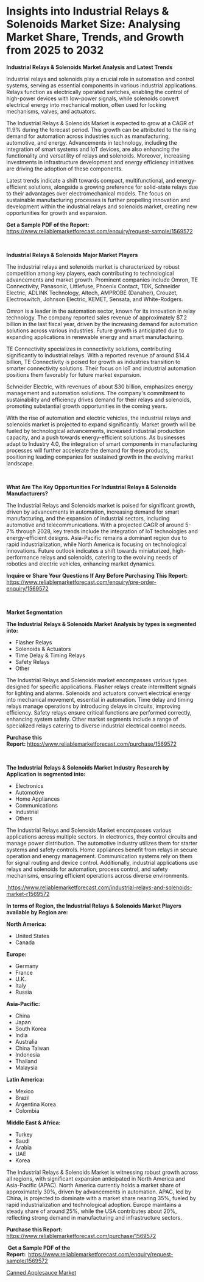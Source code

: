 <p><h1>Insights into Industrial Relays & Solenoids Market Size: Analysing Market Share, Trends, and Growth from 2025 to 2032</h1></p><p><strong>Industrial Relays & Solenoids Market Analysis and Latest Trends</strong></p>
<p><p>Industrial relays and solenoids play a crucial role in automation and control systems, serving as essential components in various industrial applications. Relays function as electrically operated switches, enabling the control of high-power devices with low-power signals, while solenoids convert electrical energy into mechanical motion, often used for locking mechanisms, valves, and actuators.</p><p>The Industrial Relays & Solenoids Market is expected to grow at a CAGR of 11.9% during the forecast period. This growth can be attributed to the rising demand for automation across industries such as manufacturing, automotive, and energy. Advancements in technology, including the integration of smart systems and IoT devices, are also enhancing the functionality and versatility of relays and solenoids. Moreover, increasing investments in infrastructure development and energy efficiency initiatives are driving the adoption of these components.</p><p>Latest trends indicate a shift towards compact, multifunctional, and energy-efficient solutions, alongside a growing preference for solid-state relays due to their advantages over electromechanical models. The focus on sustainable manufacturing processes is further propelling innovation and development within the industrial relays and solenoids market, creating new opportunities for growth and expansion.</p></p>
<p><strong>Get a Sample PDF of the Report:&nbsp;</strong> <a href="https://www.reliablemarketforecast.com/enquiry/request-sample/1569572?utm_campaign=3103&utm_medium=2&utm_source=Github&utm_content=ia&utm_term=25032025&utm_id=industrial-relays-solenoids">https://www.reliablemarketforecast.com/enquiry/request-sample/1569572</a></p>
<p>&nbsp;</p>
<p><strong>Industrial Relays & Solenoids Major Market Players</strong></p>
<p><p>The industrial relays and solenoids market is characterized by robust competition among key players, each contributing to technological advancements and market growth. Prominent companies include Omron, TE Connectivity, Panasonic, Littlefuse, Phoenix Contact, TDK, Schneider Electric, ADLINK Technology, Altech, AMPROBE (Danaher), Crouzet, Electroswitch, Johnson Electric, KEMET, Sensata, and White-Rodgers.</p><p>Omron is a leader in the automation sector, known for its innovation in relay technology. The company reported sales revenue of approximately $7.2 billion in the last fiscal year, driven by the increasing demand for automation solutions across various industries. Future growth is anticipated due to expanding applications in renewable energy and smart manufacturing.</p><p>TE Connectivity specializes in connectivity solutions, contributing significantly to industrial relays. With a reported revenue of around $14.4 billion, TE Connectivity is poised for growth as industries transition to smarter connectivity solutions. Their focus on IoT and industrial automation positions them favorably for future market expansion.</p><p>Schneider Electric, with revenues of about $30 billion, emphasizes energy management and automation solutions. The company's commitment to sustainability and efficiency drives demand for their relays and solenoids, promoting substantial growth opportunities in the coming years.</p><p>With the rise of automation and electric vehicles, the industrial relays and solenoids market is projected to expand significantly. Market growth will be fueled by technological advancements, increased industrial production capacity, and a push towards energy-efficient solutions. As businesses adapt to Industry 4.0, the integration of smart components in manufacturing processes will further accelerate the demand for these products, positioning leading companies for sustained growth in the evolving market landscape.</p></p>
<p>&nbsp;</p>
<p><strong>What Are The Key Opportunities For Industrial Relays & Solenoids Manufacturers?</strong></p>
<p><p>The Industrial Relays and Solenoids market is poised for significant growth, driven by advancements in automation, increasing demand for smart manufacturing, and the expansion of industrial sectors, including automotive and telecommunications. With a projected CAGR of around 5-7% through 2028, key trends include the integration of IoT technologies and energy-efficient designs. Asia-Pacific remains a dominant region due to rapid industrialization, while North America is focusing on technological innovations. Future outlook indicates a shift towards miniaturized, high-performance relays and solenoids, catering to the evolving needs of robotics and electric vehicles, enhancing market dynamics.</p></p>
<p><strong>Inquire or Share Your Questions If Any Before Purchasing This Report:</strong> <a href="https://www.reliablemarketforecast.com/enquiry/pre-order-enquiry/1569572?utm_campaign=3103&utm_medium=2&utm_source=Github&utm_content=ia&utm_term=25032025&utm_id=industrial-relays-solenoids">https://www.reliablemarketforecast.com/enquiry/pre-order-enquiry/1569572</a></p>
<p>&nbsp;</p>
<p><strong>Market Segmentation</strong></p>
<p><strong>The Industrial Relays & Solenoids Market Analysis by types is segmented into:</strong></p>
<p><ul><li>Flasher Relays</li><li>Solenoids & Actuators</li><li>Time Delay & Timing Relays</li><li>Safety Relays</li><li>Other</li></ul></p>
<p><p>The Industrial Relays and Solenoids market encompasses various types designed for specific applications. Flasher relays create intermittent signals for lighting and alarms. Solenoids and actuators convert electrical energy into mechanical movement, essential in automation. Time delay and timing relays manage operations by introducing delays in circuits, improving efficiency. Safety relays ensure critical functions are performed correctly, enhancing system safety. Other market segments include a range of specialized relays catering to diverse industrial electrical control needs.</p></p>
<p><strong>Purchase this Report:&nbsp;</strong><a href="https://www.reliablemarketforecast.com/purchase/1569572?utm_campaign=3103&utm_medium=2&utm_source=Github&utm_content=ia&utm_term=25032025&utm_id=industrial-relays-solenoids">https://www.reliablemarketforecast.com/purchase/1569572</a></p>
<p>&nbsp;</p>
<p><strong>The Industrial Relays & Solenoids Market Industry Research by Application is segmented into:</strong></p>
<p><ul><li>Electronics</li><li>Automotive</li><li>Home Appliances</li><li>Communications</li><li>Industrial</li><li>Others</li></ul></p>
<p><p>The Industrial Relays and Solenoids Market encompasses various applications across multiple sectors. In electronics, they control circuits and manage power distribution. The automotive industry utilizes them for starter systems and safety controls. Home appliances benefit from relays in secure operation and energy management. Communication systems rely on them for signal routing and device control. Additionally, industrial applications use relays and solenoids for automation, process control, and safety mechanisms, ensuring efficient operations across diverse environments.</p></p>
<p><a href="https://www.reliablemarketforecast.com/industrial-relays-and-solenoids-market-r1569572?utm_campaign=3103&utm_medium=2&utm_source=Github&utm_content=ia&utm_term=25032025&utm_id=industrial-relays-solenoids">&nbsp;https://www.reliablemarketforecast.com/industrial-relays-and-solenoids-market-r1569572</a></p>
<p><strong>In terms of Region, the Industrial Relays & Solenoids Market Players available by Region are:</strong></p>
<p>
    <p> <strong> North America: </strong>
        <ul>
            <li>United States</li>
            <li>Canada</li>
        </ul>
        </p> 
    <p> <strong> Europe: </strong>
        <ul>
            <li>Germany</li>
            <li>France</li>
            <li>U.K.</li>
            <li>Italy</li>
            <li>Russia</li>
        </ul>
        </p> 
    <p> <strong> Asia-Pacific: </strong>
        <ul>
            <li>China</li>
            <li>Japan</li>
            <li>South Korea</li>
            <li>India</li>
            <li>Australia</li>
            <li>China Taiwan</li>
            <li>Indonesia</li>
            <li>Thailand</li>
            <li>Malaysia</li>
        </ul>
        </p> 
    <p> <strong> Latin America: </strong>
        <ul>
            <li>Mexico</li>
            <li>Brazil</li>
            <li>Argentina Korea</li>
            <li>Colombia</li>
        </ul>
        </p> 
    <p> <strong> Middle East & Africa: </strong>
        <ul>
            <li>Turkey</li>
            <li>Saudi</li>
            <li>Arabia</li>
            <li>UAE</li>
            <li>Korea</li>
        </ul>
    </p>
    </p>
<p><p>The Industrial Relays & Solenoids Market is witnessing robust growth across all regions, with significant expansion anticipated in North America and Asia-Pacific (APAC). North America currently holds a market share of approximately 30%, driven by advancements in automation. APAC, led by China, is projected to dominate with a market share nearing 35%, fueled by rapid industrialization and technological adoption. Europe maintains a steady share of around 25%, while the USA contributes about 20%, reflecting strong demand in manufacturing and infrastructure sectors.</p></p>
<p><strong>Purchase this Report: </strong><a href="https://www.reliablemarketforecast.com/purchase/1569572?utm_campaign=3103&utm_medium=2&utm_source=Github&utm_content=ia&utm_term=25032025&utm_id=industrial-relays-solenoids">https://www.reliablemarketforecast.com/purchase/1569572</a></p>
<p>&nbsp;<strong>Get a Sample PDF of the Report:&nbsp;&nbsp;</strong><a href="https://www.reliablemarketforecast.com/enquiry/request-sample/1569572?utm_campaign=3103&utm_medium=2&utm_source=Github&utm_content=ia&utm_term=25032025&utm_id=industrial-relays-solenoids">https://www.reliablemarketforecast.com/enquiry/request-sample/1569572</a></p>
<p><strong></strong></p>
<p><p><a href="https://github.com/iroldilom/Market-Research-Report-List-1/blob/main/canned-applesauce-market.md?utm_campaign=3103&utm_medium=2&utm_source=Github&utm_content=ia&utm_term=25032025&utm_id=industrial-relays-solenoids">Canned Applesauce Market</a></p></p>